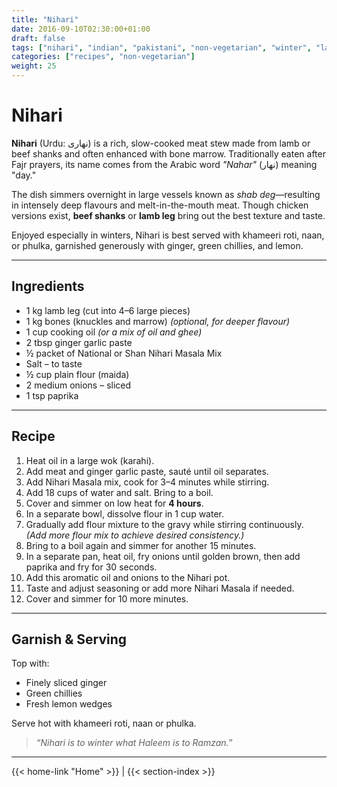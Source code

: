 ```yaml
---
title: "Nihari"
date: 2016-09-10T02:30:00+01:00
draft: false
tags: ["nihari", "indian", "pakistani", "non-vegetarian", "winter", "lamb", "beef", "slow-cooked"]
categories: ["recipes", "non-vegetarian"]
weight: 25
---
```


# Nihari

**Nihari** (Urdu: نهاری‎) is a rich, slow-cooked meat stew made from lamb or beef shanks and often enhanced with bone marrow. Traditionally eaten after Fajr prayers, its name comes from the Arabic word *"Nahar"* (نهار) meaning "day."

The dish simmers overnight in large vessels known as *shab deg*—resulting in intensely deep flavours and melt-in-the-mouth meat. Though chicken versions exist, **beef shanks** or **lamb leg** bring out the best texture and taste.

Enjoyed especially in winters, Nihari is best served with khameeri roti, naan, or phulka, garnished generously with ginger, green chillies, and lemon.

---

## Ingredients

- 1 kg lamb leg (cut into 4–6 large pieces)
- 1 kg bones (knuckles and marrow) *(optional, for deeper flavour)*
- 1 cup cooking oil *(or a mix of oil and ghee)*
- 2 tbsp ginger garlic paste
- ½ packet of National or Shan Nihari Masala Mix
- Salt – to taste
- ½ cup plain flour (maida)
- 2 medium onions – sliced
- 1 tsp paprika

---

## Recipe

1. Heat oil in a large wok (karahi).  
2. Add meat and ginger garlic paste, sauté until oil separates.
3. Add Nihari Masala mix, cook for 3–4 minutes while stirring.
4. Add 18 cups of water and salt. Bring to a boil.
5. Cover and simmer on low heat for **4 hours**.
6. In a separate bowl, dissolve flour in 1 cup water.  
7. Gradually add flour mixture to the gravy while stirring continuously.  
   *(Add more flour mix to achieve desired consistency.)*
8. Bring to a boil again and simmer for another 15 minutes.
9. In a separate pan, heat oil, fry onions until golden brown, then add paprika and fry for 30 seconds.
10. Add this aromatic oil and onions to the Nihari pot.
11. Taste and adjust seasoning or add more Nihari Masala if needed.
12. Cover and simmer for 10 more minutes.

---

## Garnish & Serving

Top with:

- Finely sliced ginger  
- Green chillies  
- Fresh lemon wedges  

Serve hot with khameeri roti, naan or phulka.

> _“Nihari is to winter what Haleem is to Ramzan.”_

---
{{< home-link "Home" >}} | {{< section-index >}}